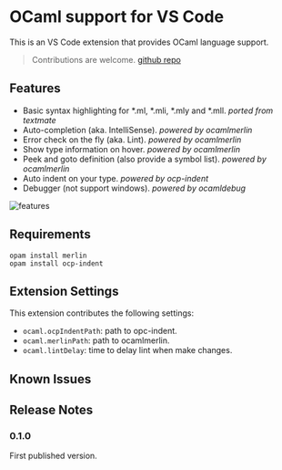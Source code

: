 # OCaml support for VS Code

This is an VS Code extension that provides OCaml language support.

> Contributions are welcome. [github repo](https://github.com/hackwaly/vscode-ocaml.git)

## Features

* Basic syntax highlighting for *.ml, *.mli, *.mly and *.mll. _ported from textmate_
* Auto-completion (aka. IntelliSense). _powered by ocamlmerlin_
* Error check on the fly (aka. Lint). _powered by ocamlmerlin_
* Show type information on hover. _powered by ocamlmerlin_
* Peek and goto definition (also provide a symbol list). _powered by ocamlmerlin_
* Auto indent on your type. _powered by ocp-indent_ 
* Debugger (not support windows). _powered by ocamldebug_

![features](http://i.giphy.com/26BRsQmMAHdg1LNRe.gif)

## Requirements

```shell
opam install merlin
opam install ocp-indent
```

## Extension Settings

This extension contributes the following settings:

* `ocaml.ocpIndentPath`: path to opc-indent.
* `ocaml.merlinPath`: path to ocamlmerlin.
* `ocaml.lintDelay`: time to delay lint when make changes.

## Known Issues



## Release Notes

### 0.1.0

First published version.
